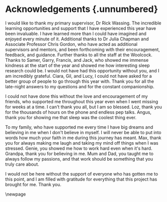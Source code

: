 # Acknowledgements {.unnumbered}

I would like to thank my primary supervisor, Dr Rick Wassing. The incredible learning opportunities and support that I have experienced this year have been invaluable. I have learned more than I could have imagined and enjoyed every minute of it. 
Additional thanks to Dr Julia Chapman and Associate Professor Chris Gordon, who have acted as additional supervisors and mentors, and been forthcoming with their encouragement, feedback, and guidance. 
Further thanks to all the staff at the Woolcock. Thanks to Samer, Garry, Francis, and Jack, who showed me immense kindness at the start of the year and showed me how interesting sleep research could be. I would not have had this opportunity without you, and I am incredibly grateful. 
Ciara, Gil, and Lucy, I could not have asked for a better group of people to go through this year with. Thank you for all the late-night answers to my questions and for the constant companionship. 

I could not have done this without the love and encouragement of my friends, who supported me throughout this year even when I went missing for weeks at a time. I can't thank you all, but I am so blessed. Loz, thank you for the thousands of hours on the phone and endless pep talks. Angus, thank you for showing me that sleep was the coolest thing ever. 

To my family, who have supported me every time I have big dreams and believing in me when I don't believe in myself. I will never be able to put into words how much your faith in me during this journey has meant. Max, thank you for always making me laugh and taking my mind off things when I was stressed. Genie, you showed me how to work hard even when it's hard. Grandpa, thank you for believing in me. Mum and Dad, you taught me to always follow my passions, and that work should be something that you truly care about.

I would not be here without the support of everyone who has gotten me to this point, and I am filled with gratitude for everything that this project has brought for me. Thank you. 


\newpage

